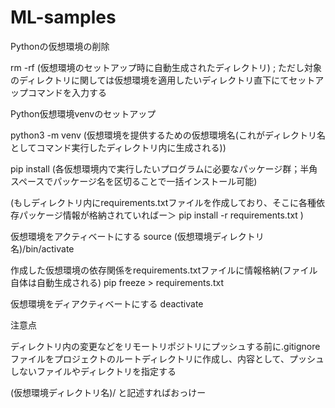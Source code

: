 # ML-samples

Pythonの仮想環境の削除

rm -rf (仮想環境のセットアップ時に自動生成されたディレクトリ) ; ただし対象のディレクトリに関しては仮想環境を適用したいディレクトリ直下にてセットアップコマンドを入力する

Python仮想環境venvのセットアップ

python3 -m venv (仮想環境を提供するための仮想環境名(これがディレクトリ名としてコマンド実行したディレクトリ内に生成される))

pip install (各仮想環境内で実行したいプログラムに必要なパッケージ群；半角スペースでパッケージ名を区切ることで一括インストール可能)

(もしディレクトリ内にrequirements.txtファイルを作成しており、そこに各種依存パッケージ情報が格納されていればー＞ pip install -r requirements.txt )

仮想環境をアクティベートにする
source (仮想環境ディレクトリ名)/bin/activate

作成した仮想環境の依存関係をrequirements.txtファイルに情報格納(ファイル自体は自動生成される)
pip freeze > requirements.txt

仮想環境をディアクティベートにする
deactivate

注意点

ディレクトリ内の変更などをリモートリポジトリにプッシュする前に.gitignoreファイルをプロジェクトのルートディレクトリに作成し、内容として、プッシュしないファイルやディレクトリを指定する

(仮想環境ディレクトリ名)/
と記述すればおっけー
